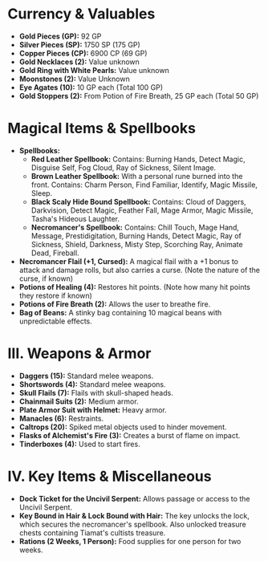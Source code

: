 # Currency & Valuables

- **Gold Pieces (GP):** 92 GP
- **Silver Pieces (SP):** 1750 SP (175 GP)
- **Copper Pieces (CP):** 6900 CP (69 GP)
- **Gold Necklaces (2):** Value unknown
- **Gold Ring with White Pearls:** Value unknown
- **Moonstones (2):** Value Unknown
- **Eye Agates (10):** 10 GP each (Total 100 GP)
- **Gold Stoppers (2):** From Potion of Fire Breath, 25 GP each (Total 50 GP)

# Magical Items & Spellbooks

- **Spellbooks:**
    - **Red Leather Spellbook:** Contains: Burning Hands, Detect Magic, Disguise Self, Fog Cloud, Ray of Sickness, Silent Image.
    - **Brown Leather Spellbook:** With a personal rune burned into the front. Contains: Charm Person, Find Familiar, Identify, Magic Missile, Sleep.
    - **Black Scaly Hide Bound Spellbook:** Contains: Cloud of Daggers, Darkvision, Detect Magic, Feather Fall, Mage Armor, Magic Missile, Tasha's Hideous Laughter.
    - **Necromancer's Spellbook:** Contains: Chill Touch, Mage Hand, Message, Prestidigitation, Burning Hands, Detect Magic, Ray of Sickness, Shield, Darkness, Misty Step, Scorching Ray, Animate Dead, Fireball.
- **Necromancer Flail (+1, Cursed):** A magical flail with a +1 bonus to attack and damage rolls, but also carries a curse. (Note the nature of the curse, if known)
- **Potions of Healing (4):** Restores hit points. (Note how many hit points they restore if known)
- **Potions of Fire Breath (2):** Allows the user to breathe fire.
- **Bag of Beans:** A stinky bag containing 10 magical beans with unpredictable effects.

# III. Weapons & Armor

- **Daggers (15):** Standard melee weapons.
- **Shortswords (4):** Standard melee weapons.
- **Skull Flails (7):** Flails with skull-shaped heads.
- **Chainmail Suits (2):** Medium armor.
- **Plate Armor Suit with Helmet:** Heavy armor.
- **Manacles (6):** Restraints.
- **Caltrops (20):** Spiked metal objects used to hinder movement.
- **Flasks of Alchemist's Fire (3):** Creates a burst of flame on impact.
- **Tinderboxes (4):** Used to start fires.

# IV. Key Items & Miscellaneous

- **Dock Ticket for the Uncivil Serpent:** Allows passage or access to the Uncivil Serpent.
- **Key Bound in Hair & Lock Bound with Hair:** The key unlocks the lock, which secures the necromancer's spellbook.  Also unlocked treasure chests containing Tiamat's cultists treasure.
- **Rations (2 Weeks, 1 Person):** Food supplies for one person for two weeks.